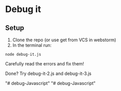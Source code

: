 # Debug it

## Setup

1. Clone the repo (or use get from VCS in webstorm)
2. In the terminal run:

```
node debug-it.js
```

Carefully read the errors and fix them!

Done? Try debug-it-2.js and debug-it-3.js

"# debug-Javascript" 
"# debug-Javascript" 

